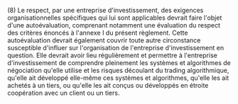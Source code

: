 (8) Le respect, par une entreprise d'investissement, des exigences organisationnelles spécifiques qui lui sont applicables devrait faire l'objet d'une autoévaluation, comprenant notamment une évaluation du respect des critères énoncés à l'annexe I du présent règlement. Cette autoévaluation devrait également couvrir toute autre circonstance susceptible d'influer sur l'organisation de l'entreprise d'investissement en question. Elle devrait avoir lieu régulièrement et permettre à l'entreprise d'investissement de comprendre pleinement les systèmes et algorithmes de négociation qu'elle utilise et les risques découlant du trading algorithmique, qu'elle ait développé elle-même ces systèmes et algorithmes, qu'elle les ait achetés à un tiers, ou qu'elle les ait conçus ou développés en étroite coopération avec un client ou un tiers.